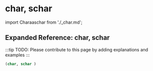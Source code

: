 # char, schar

import Charaaschar from './_char.md';

<Charaaschar />

## Expanded Reference: char, schar

:::tip
TODO: Please contribute to this page by adding explanations and examples
:::

```lisp
(char, schar )
```

